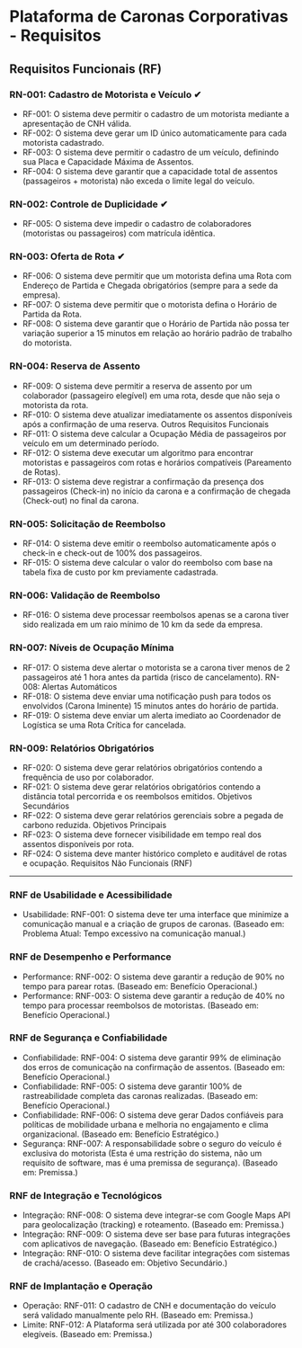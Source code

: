 # Plataforma de Caronas Corporativas - Requisitos

## Requisitos Funcionais (RF)

### RN-001: Cadastro de Motorista e Veículo ✔
- RF-001: O sistema deve permitir o cadastro de um motorista mediante a apresentação de CNH válida.
- RF-002: O sistema deve gerar um ID único automaticamente para cada motorista cadastrado.
- RF-003: O sistema deve permitir o cadastro de um veículo, definindo sua Placa e Capacidade Máxima de Assentos.
- RF-004: O sistema deve garantir que a capacidade total de assentos (passageiros + motorista) não exceda o limite legal do veículo.

### RN-002: Controle de Duplicidade ✔
- RF-005: O sistema deve impedir o cadastro de colaboradores (motoristas ou passageiros) com matrícula idêntica.

### RN-003: Oferta de Rota ✔
- RF-006: O sistema deve permitir que um motorista defina uma Rota com Endereço de Partida e Chegada obrigatórios (sempre para a sede da empresa).
- RF-007: O sistema deve permitir que o motorista defina o Horário de Partida da Rota.
- RF-008: O sistema deve garantir que o Horário de Partida não possa ter variação superior a 15 minutos em relação ao horário padrão de trabalho do motorista.

### RN-004: Reserva de Assento
- RF-009: O sistema deve permitir a reserva de assento por um colaborador (passageiro elegível) em uma rota, desde que não seja o motorista da rota.
- RF-010: O sistema deve atualizar imediatamente os assentos disponíveis após a confirmação de uma reserva.
Outros Requisitos Funcionais
- RF-011: O sistema deve calcular a Ocupação Média de passageiros por veículo em um determinado período.
- RF-012: O sistema deve executar um algoritmo para encontrar motoristas e passageiros com rotas e horários compatíveis (Pareamento de Rotas).
- RF-013: O sistema deve registrar a confirmação da presença dos passageiros (Check-in) no início da carona e a confirmação de chegada (Check-out) no final da carona.

### RN-005: Solicitação de Reembolso
- RF-014: O sistema deve emitir o reembolso automaticamente após o check-in e check-out de 100% dos passageiros.
- RF-015: O sistema deve calcular o valor do reembolso com base na tabela fixa de custo por km previamente cadastrada.

### RN-006: Validação de Reembolso
- RF-016: O sistema deve processar reembolsos apenas se a carona tiver sido realizada em um raio mínimo de 10 km da sede da empresa.


### RN-007: Níveis de Ocupação Mínima
- RF-017: O sistema deve alertar o motorista se a carona tiver menos de 2 passageiros até 1 hora antes da partida (risco de cancelamento).
RN-008: Alertas Automáticos
- RF-018: O sistema deve enviar uma notificação push para todos os envolvidos (Carona Iminente) 15 minutos antes do horário de partida.
- RF-019: O sistema deve enviar um alerta imediato ao Coordenador de Logística se uma Rota Crítica for cancelada.

### RN-009: Relatórios Obrigatórios
- RF-020: O sistema deve gerar relatórios obrigatórios contendo a frequência de uso por colaborador.
- RF-021: O sistema deve gerar relatórios obrigatórios contendo a distância total percorrida e os reembolsos emitidos.
Objetivos Secundários
- RF-022: O sistema deve gerar relatórios gerenciais sobre a pegada de carbono reduzida.
Objetivos Principais
- RF-023: O sistema deve fornecer visibilidade em tempo real dos assentos disponíveis por rota.
- RF-024: O sistema deve manter histórico completo e auditável de rotas e ocupação.
Requisitos Não Funcionais (RNF)

---

### RNF de Usabilidade e Acessibilidade
- Usabilidade: RNF-001: O sistema deve ter uma interface que minimize a comunicação manual e a criação de grupos de caronas. (Baseado em: Problema Atual: Tempo excessivo na comunicação manual.)

### RNF de Desempenho e Performance
- Performance: RNF-002: O sistema deve garantir a redução de 90% no tempo para parear rotas. (Baseado em: Benefício Operacional.)
- Performance: RNF-003: O sistema deve garantir a redução de 40% no tempo para processar reembolsos de motoristas. (Baseado em: Benefício Operacional.)

### RNF de Segurança e Confiabilidade
- Confiabilidade: RNF-004: O sistema deve garantir 99% de eliminação dos erros de comunicação na confirmação de assentos. (Baseado em: Benefício Operacional.)
 - Confiabilidade: RNF-005: O sistema deve garantir 100% de rastreabilidade completa das caronas realizadas. (Baseado em: Benefício Operacional.)
- Confiabilidade: RNF-006: O sistema deve gerar Dados confiáveis para políticas de mobilidade urbana e melhoria no engajamento e clima organizacional. (Baseado em: Benefício Estratégico.)
- Segurança: RNF-007: A responsabilidade sobre o seguro do veículo é exclusiva do motorista (Esta é uma restrição do sistema, não um requisito de software, mas é uma premissa de segurança). (Baseado em: Premissa.)

### RNF de Integração e Tecnológicos
- Integração: RNF-008: O sistema deve integrar-se com Google Maps API para geolocalização (tracking) e roteamento. (Baseado em: Premissa.)
- Integração: RNF-009: O sistema deve ser base para futuras integrações com aplicativos de navegação. (Baseado em: Benefício Estratégico.)
- Integração: RNF-010: O sistema deve facilitar integrações com sistemas de crachá/acesso. (Baseado em: Objetivo Secundário.)

### RNF de Implantação e Operação
- Operação: RNF-011: O cadastro de CNH e documentação do veículo será validado manualmente pelo RH. (Baseado em: Premissa.)
- Limite: RNF-012: A Plataforma será utilizada por até 300 colaboradores elegíveis. (Baseado em: Premissa.)
